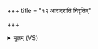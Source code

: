 +++
title = "१२ आरादरातिं निरृतिम्"

+++
<details><summary>मूलम् (VS)</summary>

आ॒रादरा॑तिं॒ निरृ॑तिं प॒रो ग्राहिं॑ क्र॒व्यादः॑ पिशा॒चान्।  
रक्षो॒ यत्सर्वं॑ दुर्भू॒तं तत्तम॑ इ॒वाप॑ हन्मसि ॥
</details>